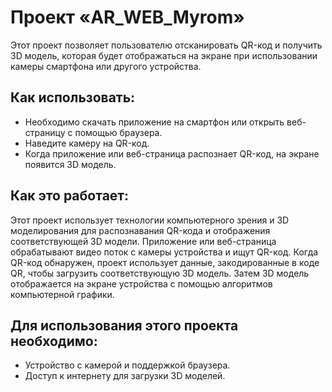 # Проект «AR_WEB_Myrom»
Этот проект позволяет пользователю отсканировать QR-код и получить 3D модель, которая будет отображаться на экране при использовании камеры смартфона или другого устройства.

## Как использовать:
- Необходимо скачать приложение на смартфон или открыть веб-страницу с помощью браузера.
- Наведите камеру на QR-код.
- Когда приложение или веб-страница распознает QR-код, на экране появится 3D модель.

## Как это работает:
Этот проект использует технологии компьютерного зрения и 3D моделирования для распознавания QR-кода и отображения соответствующей 3D модели. Приложение или веб-страница обрабатывают видео поток с камеры устройства и ищут QR-код. Когда QR-код обнаружен, проект использует данные, закодированные в коде QR, чтобы загрузить соответствующую 3D модель. Затем 3D модель отображается на экране устройства с помощью алгоритмов компьютерной графики.

## Для использования этого проекта необходимо:
- Устройство с камерой и поддержкой браузера.
- Доступ к интернету для загрузки 3D моделей.
